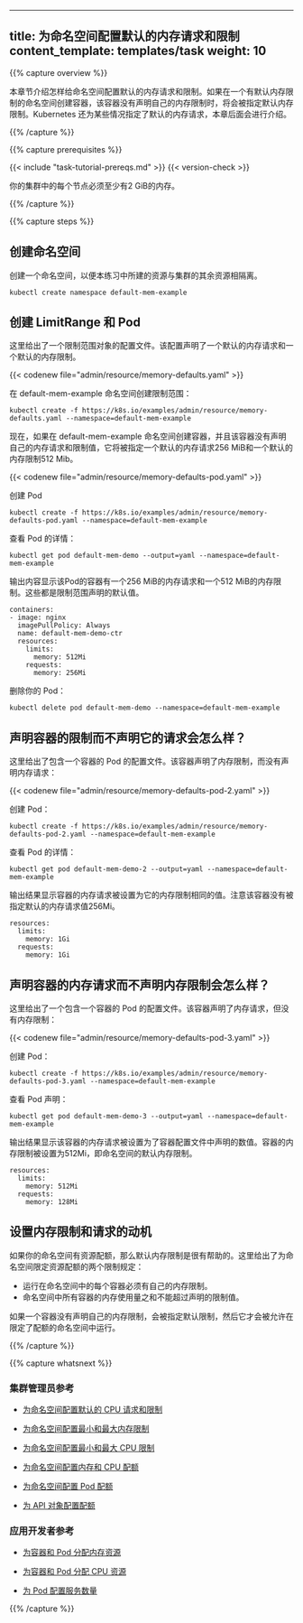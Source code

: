 <!--
---
title: Configure Default Memory Requests and Limits for a Namespace
content_template: templates/task
weight: 10
---
-->

---
title: 为命名空间配置默认的内存请求和限制
content_template: templates/task
weight: 10
---

{{% capture overview %}}

<!--
This page shows how to configure default memory requests and limits for a namespace.
If a Container is created in a namespace that has a default memory limit, and the Container
does not specify its own memory limit, then the Container is assigned the default memory limit.
Kubernetes assigns a default memory request under certain conditions that are explained later in this topic.
-->

本章节介绍怎样给命名空间配置默认的内存请求和限制。如果在一个有默认内存限制的命名空间创建容器，该容器没有声明自己的内存限制时，将会被指定默认内存限制。Kubernetes 还为某些情况指定了默认的内存请求，本章后面会进行介绍。

{{% /capture %}}

{{% capture prerequisites %}}

{{< include "task-tutorial-prereqs.md" >}} {{< version-check >}}

<!--
Each node in your cluster must have at least 2 GiB of memory.
-->

你的集群中的每个节点必须至少有2 GiB的内存。

{{% /capture %}}

{{% capture steps %}}

<!--
## Create a namespace
-->

## 创建命名空间

<!--
Create a namespace so that the resources you create in this exercise are
isolated from the rest of your cluster.
-->

创建一个命名空间，以便本练习中所建的资源与集群的其余资源相隔离。

```shell
kubectl create namespace default-mem-example
```

<!--
## Create a LimitRange and a Pod
-->

## 创建 LimitRange 和 Pod

<!--
Here's the configuration file for a LimitRange object. The configuration specifies
a default memory request and a default memory limit.
-->

这里给出了一个限制范围对象的配置文件。该配置声明了一个默认的内存请求和一个默认的内存限制。

{{< codenew file="admin/resource/memory-defaults.yaml" >}}

<!--
Create the LimitRange in the default-mem-example namespace:
-->

在 default-mem-example 命名空间创建限制范围：

```shell
kubectl create -f https://k8s.io/examples/admin/resource/memory-defaults.yaml --namespace=default-mem-example
```

<!--
Now if a Container is created in the default-mem-example namespace, and the
Container does not specify its own values for memory request and memory limit,
the Container is given a default memory request of 256 MiB and a default
memory limit of 512 MiB.

Here's the configuration file for a Pod that has one Container. The Container
does not specify a memory request and limit.
-->

现在，如果在 default-mem-example 命名空间创建容器，并且该容器没有声明自己的内存请求和限制值，它将被指定一个默认的内存请求256 MiB和一个默认的内存限制512 Mib。

{{< codenew file="admin/resource/memory-defaults-pod.yaml" >}}

<!--
Create the Pod.
-->

创建 Pod

```shell
kubectl create -f https://k8s.io/examples/admin/resource/memory-defaults-pod.yaml --namespace=default-mem-example
```

<!--
View detailed information about the Pod:
-->

查看 Pod 的详情：

```shell
kubectl get pod default-mem-demo --output=yaml --namespace=default-mem-example
```

<!--
The output shows that the Pod's Container has a memory request of 256 MiB and
a memory limit of 512 MiB. These are the default values specified by the LimitRange.
-->

输出内容显示该Pod的容器有一个256 MiB的内存请求和一个512 MiB的内存限制。这些都是限制范围声明的默认值。

```shell
containers:
- image: nginx
  imagePullPolicy: Always
  name: default-mem-demo-ctr
  resources:
    limits:
      memory: 512Mi
    requests:
      memory: 256Mi
```

<!--
Delete your Pod:
-->

删除你的 Pod：

```shell
kubectl delete pod default-mem-demo --namespace=default-mem-example
```

<!--
## What if you specify a Container's limit, but not its request?
-->

## 声明容器的限制而不声明它的请求会怎么样？

<!--
Here's the configuration file for a Pod that has one Container. The Container
specifies a memory limit, but not a request:
-->

这里给出了包含一个容器的 Pod 的配置文件。该容器声明了内存限制，而没有声明内存请求：

{{< codenew file="admin/resource/memory-defaults-pod-2.yaml" >}}

<!--
Create the Pod:
-->

创建 Pod：

```shell
kubectl create -f https://k8s.io/examples/admin/resource/memory-defaults-pod-2.yaml --namespace=default-mem-example
```

<!--
View detailed information about the Pod:
-->

查看 Pod 的详情：

```shell
kubectl get pod default-mem-demo-2 --output=yaml --namespace=default-mem-example
```

<!--
The output shows that the Container's memory request is set to match its memory limit.
Notice that the Container was not assigned the default memory request value of 256Mi.
-->

输出结果显示容器的内存请求被设置为它的内存限制相同的值。注意该容器没有被指定默认的内存请求值256Mi。

```
resources:
  limits:
    memory: 1Gi
  requests:
    memory: 1Gi
```

<!--
## What if you specify a Container's request, but not its limit?
-->

## 声明容器的内存请求而不声明内存限制会怎么样？

<!--
Here's the configuration file for a Pod that has one Container. The Container
specifies a memory request, but not a limit:
-->

这里给出了一个包含一个容器的 Pod 的配置文件。该容器声明了内存请求，但没有内存限制：

{{< codenew file="admin/resource/memory-defaults-pod-3.yaml" >}}

<!--
Create the Pod:
-->

创建 Pod：

```shell
kubectl create -f https://k8s.io/examples/admin/resource/memory-defaults-pod-3.yaml --namespace=default-mem-example
```

<!--
View the Pod's specification:
-->

查看 Pod 声明：

```shell
kubectl get pod default-mem-demo-3 --output=yaml --namespace=default-mem-example
```

<!--
The output shows that the Container's memory request is set to the value specified in the
Container's configuration file. The Container's memory limit is set to 512Mi, which is the
default memory limit for the namespace.
-->

输出结果显示该容器的内存请求被设置为了容器配置文件中声明的数值。容器的内存限制被设置为512Mi，即命名空间的默认内存限制。

```
resources:
  limits:
    memory: 512Mi
  requests:
    memory: 128Mi
```

<!--
## Motivation for default memory limits and requests
-->

## 设置内存限制和请求的动机

<!--
If your namespace has a resource quota,
it is helpful to have a default value in place for memory limit.
Here are two of the restrictions that a resource quota imposes on a namespace:
-->

如果你的命名空间有资源配额，那么默认内存限制是很有帮助的。这里给出了为命名空间限定资源配额的两个限制规定：

<!--
* Every Container that runs in the namespace must have its own memory limit.
* The total amount of memory used by all Containers in the namespace must not exceed a specified limit.
-->

* 运行在命名空间中的每个容器必须有自己的内存限制。
* 命名空间中所有容器的内存使用量之和不能超过声明的限制值。 

<!--
If a Container does not specify its own memory limit, it is given the default limit, and then
it can be allowed to run in a namespace that is restricted by a quota.
-->

如果一个容器没有声明自己的内存限制，会被指定默认限制，然后它才会被允许在限定了配额的命名空间中运行。

{{% /capture %}}

{{% capture whatsnext %}}

<!--
### For cluster administrators
-->

### 集群管理员参考

<!--
* [Configure Default CPU Requests and Limits for a Namespace](/docs/tasks/administer-cluster/cpu-default-namespace/)

* [Configure Minimum and Maximum Memory Constraints for a Namespace](/docs/tasks/administer-cluster/memory-constraint-namespace/)

* [Configure Minimum and Maximum CPU Constraints for a Namespace](/docs/tasks/administer-cluster/cpu-constraint-namespace/)

* [Configure Memory and CPU Quotas for a Namespace](/docs/tasks/administer-cluster/quota-memory-cpu-namespace/)

* [Configure a Pod Quota for a Namespace](/docs/tasks/administer-cluster/quota-pod-namespace/)

* [Configure Quotas for API Objects](/docs/tasks/administer-cluster/quota-api-object/)
-->

* [为命名空间配置默认的 CPU 请求和限制](/docs/tasks/administer-cluster/cpu-default-namespace/)

* [为命名空间配置最小和最大内存限制](/docs/tasks/administer-cluster/memory-constraint-namespace/)

* [为命名空间配置最小和最大 CPU 限制](/docs/tasks/administer-cluster/cpu-constraint-namespace/)

* [为命名空间配置内存和 CPU 配额](/docs/tasks/administer-cluster/quota-memory-cpu-namespace/)

* [为命名空间配置 Pod 配额](/docs/tasks/administer-cluster/quota-pod-namespace/)

* [为 API 对象配置配额](/docs/tasks/administer-cluster/quota-api-object/)

<!--
### For app developers
-->

### 应用开发者参考

<!--
* [Assign Memory Resources to Containers and Pods](/docs/tasks/configure-pod-container/assign-memory-resource/)

* [Assign CPU Resources to Containers and Pods](/docs/tasks/configure-pod-container/assign-cpu-resource/)

* [Configure Quality of Service for Pods](/docs/tasks/configure-pod-container/quality-service-pod/)
-->

* [为容器和 Pod 分配内存资源](/docs/tasks/configure-pod-container/assign-memory-resource/)

* [为容器和 Pod 分配 CPU 资源](/docs/tasks/configure-pod-container/assign-cpu-resource/)

* [为 Pod 配置服务数量](/docs/tasks/configure-pod-container/quality-service-pod/)

{{% /capture %}}


